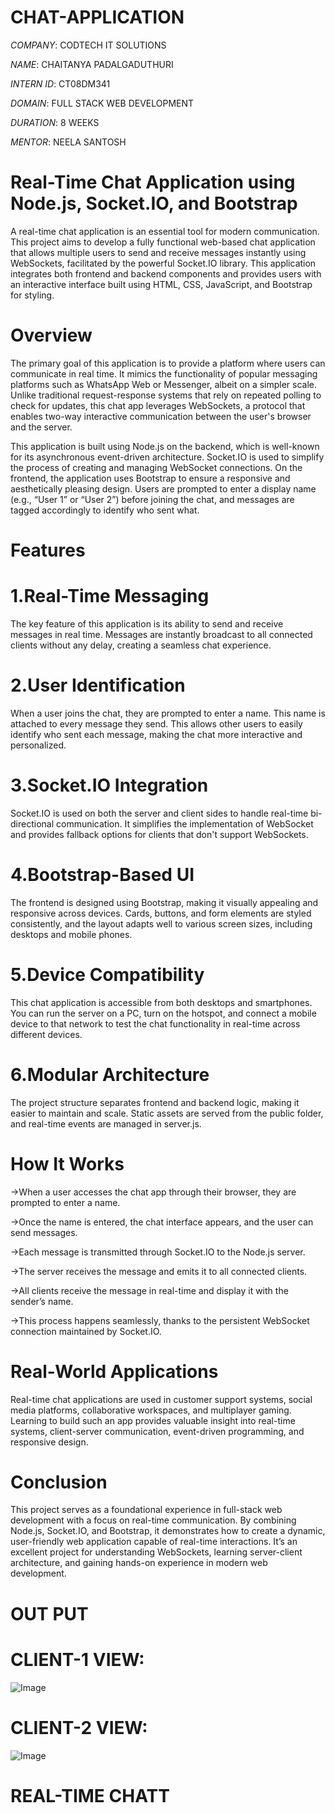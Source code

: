 # CHAT-APPLICATION

*COMPANY*: CODTECH IT SOLUTIONS

*NAME*: CHAITANYA PADALGADUTHURI

*INTERN ID*: CT08DM341

*DOMAIN*: FULL STACK WEB DEVELOPMENT

*DURATION*: 8 WEEKS

*MENTOR*: NEELA SANTOSH

# Real-Time Chat Application using Node.js, Socket.IO, and Bootstrap

  A real-time chat application is an essential tool for modern communication. This project aims to develop a fully functional web-based chat application that allows multiple users to send and receive messages instantly using WebSockets, facilitated by the powerful Socket.IO library. This application integrates both frontend and backend components and provides users with an interactive interface built using HTML, CSS, JavaScript, and Bootstrap for styling.

# Overview

The primary goal of this application is to provide a platform where users can communicate in real time. It mimics the functionality of popular messaging platforms such as WhatsApp Web or Messenger, albeit on a simpler scale. Unlike traditional request-response systems that rely on repeated polling to check for updates, this chat app leverages WebSockets, a protocol that enables two-way interactive communication between the user's browser and the server.

This application is built using Node.js on the backend, which is well-known for its asynchronous event-driven architecture. Socket.IO is used to simplify the process of creating and managing WebSocket connections. On the frontend, the application uses Bootstrap to ensure a responsive and aesthetically pleasing design. Users are prompted to enter a display name (e.g., “User 1” or “User 2”) before joining the chat, and messages are tagged accordingly to identify who sent what.


# Features

# 1.Real-Time Messaging

The key feature of this application is its ability to send and receive messages in real time. Messages are instantly broadcast to all connected clients without any delay, creating a seamless chat experience.

# 2.User Identification

When a user joins the chat, they are prompted to enter a name. This name is attached to every message they send. This allows other users to easily identify who sent each message, making the chat more interactive and personalized.

# 3.Socket.IO Integration

Socket.IO is used on both the server and client sides to handle real-time bi-directional communication. It simplifies the implementation of WebSocket and provides fallback options for clients that don't support WebSockets.

# 4.Bootstrap-Based UI

The frontend is designed using Bootstrap, making it visually appealing and responsive across devices. Cards, buttons, and form elements are styled consistently, and the layout adapts well to various screen sizes, including desktops and mobile phones.

# 5.Device Compatibility

This chat application is accessible from both desktops and smartphones. You can run the server on a PC, turn on the hotspot, and connect a mobile device to that network to test the chat functionality in real-time across different devices.

# 6.Modular Architecture
  The project structure separates frontend and backend logic, making it easier to maintain and scale. Static assets are served from the public folder, and real-time events are managed in server.js.

  # How It Works

->When a user accesses the chat app through their browser, they are prompted to enter a name.

->Once the name is entered, the chat interface appears, and the user can send messages.

->Each message is transmitted through Socket.IO to the Node.js server.

->The server receives the message and emits it to all connected clients.

->All clients receive the message in real-time and display it with the sender’s name.

->This process happens seamlessly, thanks to the persistent WebSocket connection maintained by Socket.IO.

# Real-World Applications

Real-time chat applications are used in customer support systems, social media platforms, collaborative workspaces, and multiplayer gaming. Learning to build such an app provides valuable insight into real-time systems, client-server communication, event-driven programming, and responsive design.

# Conclusion

This project serves as a foundational experience in full-stack web development with a focus on real-time communication. By combining Node.js, Socket.IO, and Bootstrap, it demonstrates how to create a dynamic, user-friendly web application capable of real-time interactions. It’s an excellent project for understanding WebSockets, learning server-client architecture, and gaining hands-on experience in modern web development.


# OUT PUT

# CLIENT-1 VIEW:
![Image](https://github.com/user-attachments/assets/8fabc386-39a4-4e8e-8fd1-7935fd2b4404)

# CLIENT-2 VIEW:
![Image](https://github.com/user-attachments/assets/0aca953f-7935-4dbc-9975-6167b3680aff)

# REAL-TIME CHATT
